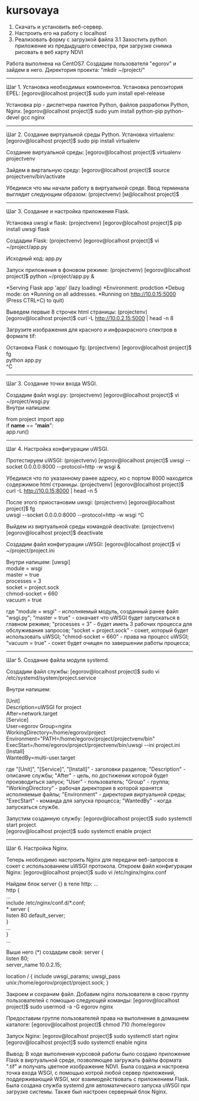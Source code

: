 # kursovaya

1. Скачать и установить веб-сервер.
2. Настроить его на работу с localhost
3. Реализовать форму с загрузкой файла
3.1 Захостить python приложение из предыдущего семестра, при загрузке снимка рисовать в веб карту NDVI

Работа выполнена на CentOS7.
Создадим пользователя "egorov" и зайдем в него.
Директория проекта: "mkdir ~/project/"

----------
Шаг 1. Установка необходимых компонентов.
Установка репозитория EPEL:
[egorov@localhost project]$ sudo yum install epel-release

Установка pip - диспетчера пакетов Python, файлов разработки Python, Nginx.
[egorov@localhost project]$ sudo yum install python-pip python-devel gcc nginx  

----------
Шаг 2. Создание виртуальной среды Python.
Установка virtualenv:
[egorov@localhost project]$ sudo pip install virtualenv  

Создание виртуальной среды:
[egorov@localhost project]$ virtualenv projectvenv  

Зайдем в виртальную среду:
[egorov@localhost project]$ source projectvenv/bin/activate  

Убедимся что мы начали работу в виртуальной среде. Ввод терминала выглядит следующим образом:
(projectvenv) [м@localhost project]$  

----------
Шаг 3. Создание и настройка приложения Flask.

Установка uwsgi и flask:
(projectvenv) [egorov@localhost project]$ pip install uwsgi flask  

Создадим Flask:
(projectvenv) [egorov@localhost project]$ vi ~/project/app.py  

Исходный код: app.py

Запуск приложения в фоновом режиме:
(projectvenv) [egorov@localhost project]$ python ~/project/app.py &  

*Serving Flask app 'app' (lazy loading)
*Environment: prodction
*Debug mode: on
*Running on all addresses.
*Running on http://10.0.15:5000 (Press CTRL+C) to quit)


Выведем первые 8 строчек html страницы:
(projectenv) [egorov@localhost project]$ curl -L http://10.0.2.15:5000 | head -n 8  

<!DOCTYPE html>
<html lang="ru">
<head>
<meta charset="UTF-8">
<title>Image processing</title>
</head>
<body>
<p class="fadein1">Загрузите изображения для красного и инфракрасного спектров в формате tif:


Остановка Flask с помощью fg:
(projectvenv) [egorov@localhost project]$ fg  
python app.py  
^C  

----------
Шаг 3. Создание точки входа WSGI.

Создадим файл wsgi.py:
(projectvenv) [egorov@localhost project]$ vi ~/project/wsgi.py  
Внутри напишем:

from project import app  
if __name__ == "__main__":  
  app.run()  

----------
Шаг 4. Настройка конфигурации uWSGI.

Протестируем uWSGI:
(projectvenv) [egorov@localhost project]$ uwsgi --socket 0.0.0.0:8000 --protocol=http -w wsgi &  

Убедимся что по указанному ранее адресу, но с портом 8000 находится содержимое html страницы.
(projectvenv) [egorov@localhost project]$ curl -L http://10.0.15:8000 | head -n 5  

<!DOCTYPE html>
<html lang="ru">
<head>
<meta charset="UTF-8">
<title>Image processing</title>

После этого приостановим uwsgi:
(projectvenv) [egorov@localhost project]$ fg  
uwsgi --socket 0.0.0.0:8000 --protocol=http -w wsgi
^C  

Выйдем из виртуальной среды командой deactivate:
(projectvenv) [egorov@localhost project]$ deactivate  

Создадим файл конфигурации uWSGI:
[egorov@localhost project]$ vi ~/project/project.ini  

Внутри напишем:
[uwsgi]  
module = wsgi  
master = true  
processes = 3  
socket = project.sock  
chmod-socket = 660  
vacuum = true  

где "module = wsgi" - исполняемый модуль, созданный ранее файл "wsgi.py";
"master = true" - означает что uWSGI будет запускаться в главном режиме;
"processes = 3" - будет иметь 3 рабочих процесса для обслуживания запросов;
"socket = project.sock" - сокет, который будет использовать uWSGI;
"chmod-socket = 660" - права на процесс uWSGI;
"vacuum = true" - сокет будет очищен по завершении работы процесса;

----------
Шаг 5. Создание файла модуля systemd.

Создадим файл службы:
[egorov@localhost project]$ sudo vi /etc/systemd/system/project.service  

Внутри напишем:

[Unit]  
Description=uWSGI for project  
After=network.target  
[Service]  
User=egorov 
Group=nginx  
WorkingDirectory=/home/egorov/project  
Environment="PATH=/home/egorov/project/projectvenv/bin"  
ExecStart=/home/egorov/project/projectvenv/bin/uwsgi --ini project.ini  
[Install]  
WantedBy=multi-user.target  

где "[Unit]", "[Service]", "[Install]" - заголовки разделов;
"Description" - описание службы;
"After" - цель, по достижении которой будет производиться запуск;
"User" - пользователь;
"Group" - группа;
"WorkingDirectory" - рабочая директория в которой хранятся исполняемые файлы;
"Environment" - директория виртуальной среды;
"ExecStart" - команда для запуска процесса;
"WantedBy" - когда запускаться службе.

Запустим созданную службу:
[egorov@localhost project]$ sudo systemctl start project  
[egorov@localhost project]$ sudo systemctl enable project  

----------
Шаг 6. Настройка Nginx.

Теперь необходимо настроить Nginx для передачи веб-запросов в сокет с использованием uWSGI протокола.
Откроем файл конфигурации Nginx:
[egorov@localhost project]$ sudo vi /etc/nginx/nginx.conf  

Найдем блок server {} в теле http:
...  
  http {  
  ...  
    include /etc/nginx/conf.d/*.conf;  
    *
    server {  
        listen 80 default_server;  
        }  
  ...  
  }  
...  


Выше него (*) создадим свой:
server {  
  listen 80;  
  server_name 10.0.2.15;  
  
  location / {
    include uwsgi_params;
    uwsgi_pass unix:/home/egorov/project/project.sock;
}


Закроем и сохраним файл.
Добавим nginx пользователя в свою группу пользователей с помощью следующей команды:
[egorov@localhost project]$ sudo usermod -a -G egorov nginx  

Предоставим группе пользователей права на выполнение в домашнем каталоге:
[egorov@localhost project]$ chmod 710 /home/egorov  

Запуск Nginx:
[egorov@localhost project]$ sudo systemctl start nginx  
[egorov@localhost project]$ sudo systemctl enable nginx  

Вывод:
В ходе выполнения курсовой работы было создано приложение Flask в виртуальной средe, 
позволяющее загружать файлы формата ".tif" и получать цветное изображение NDVI. Была создана и настроена точка входа WSGI,
c помощью котрой любой сервер приложений, поддерживающий WSGI, мог взаимодействовать с приложением Flask. 
Была создана служба systemd для автоматического запуска uWSGI при загрузке системы. Также был настроен серверный блок Nginx.
